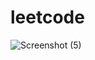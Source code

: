 # leetcode
![Screenshot (5)](https://github.com/shreyabhatb/leetcode/assets/169175555/1c98c847-47f7-455f-a58a-270dc8b5ae52)
